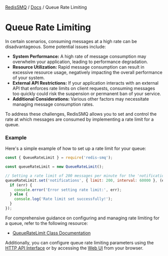 [RedisSMQ](../README.md) / [Docs](README.md) / Queue Rate Limiting

# Queue Rate Limiting

In certain scenarios, consuming messages at a high rate can be disadvantageous. Some potential issues include:

- **System Performance:** A high rate of message consumption may overwhelm your application, leading to performance degradation.
- **Resource Utilization:** Rapid message consumption can result in excessive resource usage, negatively impacting the overall performance of your system.
- **External API Restrictions:** If your application interacts with an external API that enforces rate limits on client requests, consuming messages too quickly could risk the suspension or permanent ban of your service.
- **Additional Considerations:** Various other factors may necessitate managing message consumption rates.

To address these challenges, RedisSMQ allows you to set and control the rate at which messages are consumed by 
implementing a rate limit for a queue.

### Example

Here's a simple example of how to set up a rate limit for your queue:

```javascript
const { QueueRateLimit } = require('redis-smq');

const queueRateLimit = new QueueRateLimit();

// Setting a rate limit of 200 messages per minute for the 'notifications' queue
queueRateLimit.set('notifications', { limit: 200, interval: 60000 }, (err) => {
  if (err) {
    console.error('Error setting rate limit:', err);
  } else {
    console.log('Rate limit set successfully!');
  }
});
```

For comprehensive guidance on configuring and managing rate limiting for a queue, refer to the following resource:

- [QueueRateLimit Class Documentation](api/classes/QueueRateLimit.md)

Additionally, you can configure queue rate limiting parameters using the [HTTP API Interface](https://github.com/weyoss/redis-smq-monitor) or by accessing the [Web UI](https://github.com/weyoss/redis-smq-monitor-client) from your browser.